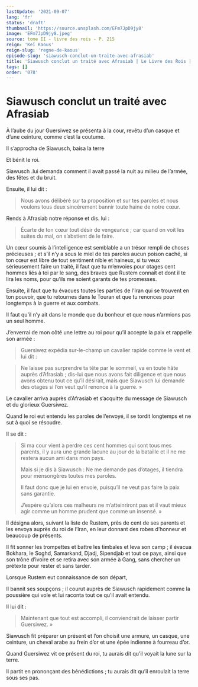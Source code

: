 ```yaml
---
lastUpdate: '2021-09-07'
lang: 'fr'
status: 'draft'
thumbnail: 'https://source.unsplash.com/EFm7JpD9jy8'
image: 'EFm7JpD9jy8.jpeg'
source: tome II - livre des rois - P. 215
reign: 'Keï Kaous'
reign-slug: 'regne-de-kaous'
episode-slug: 'siawusch-conclut-un-traite-avec-afrasiab'
title: 'Siawusch conclut un traité avec Afrasiab | Le Livre des Rois | Shâhnâmeh'
tags: []
order: '078'
---
```


<!-- LTeX: language=fr -->

# Siawusch conclut un traité avec Afrasiab

À l’aube du jour Guersiwez se présenta à la cour, revêtu d’un casque et d’une ceinture, comme c’est la coutume.

Il s’approcha de Siawusch, baisa la terre

Et bénit le roi.

Siawusch .lui demanda comment il avait passé la nuit au milieu de l’armée, des fêtes et du bruit.

Ensuite, il lui dit :

> Nous avons délibéré sur ta proposition et sur tes paroles et nous voulons tous deux sincèrement bannir toute haine de notre cœur.

Rends à Afrasiab notre réponse et dis. lui :

> Écarte de ton cœur tout désir de vengeance ; car quand on voit les suites du mal, on s’abstient de le faire.

Un cœur soumis à l’intelligence est semblable a un trésor rempli de choses précieuses ; et s’il n’y a sous le miel de tes paroles aucun poison caché, si ton cœur est libre de tout sentiment nible et haineux, si tu veux sérieusement faire un traité, il faut que tu m’envoies pour otages cent hommes liés à toi par le sang, des braves que Rustem connaît et dont il te lira les noms, pour qu’ils me soient garants de tes promesses.

Ensuite, il faut que tu évacues toutes les parties de l’Iran qui se trouvent en ton pouvoir, que tu retournes dans le Touran et que tu renonces pour longtemps à la guerre et aux combats.

Il faut qu’il n’y ait dans le monde que du bonheur et que nous n’armions pas un seul homme.

J’enverrai de mon côté une lettre au roi pour qu’il accepte la paix et rappelle son armée :

> Guersiwez expédia sur-le-champ un cavalier rapide comme le vent et lui dit :

> Ne laisse pas surprendre ta tête par le sommeil, va en toute hâte auprès d’Afrasiab ; dis-lui que nous avons fait diligence et que nous avons obtenu tout ce qu’il désirait, mais que Siawusch lui demande des otages si l’on veut qu’il renonce à la guerre. »

Le cavalier arriva auprès d’Afrasiab et s’acquitte du message de Siawusch et du glorieux Guersiwez.

Quand le roi eut entendu les paroles de l’envoyé, il se tordit longtemps et ne sut à quoi se résoudre.

Il se dit :

> Si ma cour vient à perdre ces cent hommes qui sont tous mes parents, il y aura une grande lacune au jour de la bataille et il ne me restera aucun ami dans mon pays.
>
> Mais si je dis à Siawusch : Ne me demande pas d’otages, il tiendra pour mensongères toutes mes paroles.
>
> Il faut donc que je lui en envoie, puisqu’il ne veut pas faire la paix sans garantie.
>
> J’espère qu’alors ces malheurs ne m’atteinriront pas et il vaut mieux agir comme un homme prudent que comme un insensé. »

Il désigna alors, suivant la liste de Rustem, près de cent de ses parents et les envoya auprès du roi de l’Iran, en leur donnant des robes d’honneur et beaucoup de présents.

Il fit sonner les trompettes et battre les timbales et leva son camp ; il évacua Bokhara, le Soghd, Samarkand, Djadj, Sipendjab et tout ce pays, ainsi que son trône d’ivoire et se retira avec son armée à Gang, sans chercher un prétexte pour rester et sans tarder.

Lorsque Rustem eut connaissance de son départ,

Il bannit ses soupçons ; il courut auprès de Siawusch rapidement comme la poussière qui vole et lui raconta tout ce qu’il avait entendu.

Il lui dit :

> Maintenant que tout est accompli, il conviendrait de laisser partir Guersiwez. »

Siawusch fit préparer un présent et l’on choisit une armure, un casque, une ceinture, un cheval arabe au frein d’or et une épée indienne à fourreau d’or.

Quand Guersiwez vit ce présent du roi, tu aurais dit qu’il voyait la lune sur la terre.

Il partit en prononçant des bénédictions ; tu aurais dit qu’il enroulait la terre sous ses pas.
